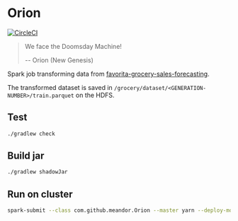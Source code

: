 # Orion

[![CircleCI](https://circleci.com/gh/meandor/orion.svg?style=svg)](https://circleci.com/gh/meandor/orion)

> We face the Doomsday Machine!
>
> -- Orion (New Genesis)

Spark job transforming data from [favorita-grocery-sales-forecasting](https://www.kaggle.com/c/favorita-grocery-sales-forecasting).

The transformed dataset is saved in `/grocery/dataset/<GENERATION-NUMBER>/train.parquet` on the HDFS.

## Test
```bash
./gradlew check
```

## Build jar
```bash
./gradlew shadowJar
```

## Run on cluster
```bash
spark-submit --class com.github.meandor.Orion --master yarn --deploy-mode cluster --conf "spark.dynamicAllocation.enabled"="true" --conf "spark.dynamicAllocation.minExecutors"="1" --conf "spark.dynamicAllocation.maxExecutors"="5" --conf "spark.dynamicAllocation.executorIdleTimeout"="30" <jar-file>
```
